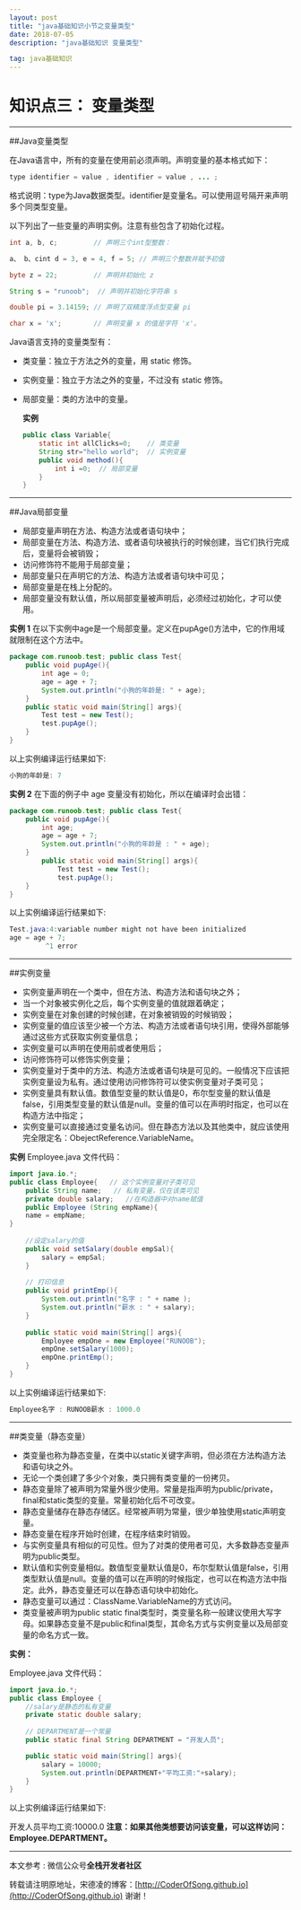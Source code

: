 ```yaml
---
layout: post
title: "java基础知识小节之变量类型"
date: 2018-07-05 
description: "java基础知识 变量类型"

tag: java基础知识 
---   
```


# 知识点三： 变量类型

----

##Java变量类型

在Java语言中，所有的变量在使用前必须声明。声明变量的基本格式如下：

```java
type identifier = value , identifier = value , ... ;
```

格式说明：type为Java数据类型。identifier是变量名。可以使用逗号隔开来声明多个同类型变量。

以下列出了一些变量的声明实例。注意有些包含了初始化过程。

```java
int a, b, c;         // 声明三个int型整数：

a、 b、cint d = 3, e = 4, f = 5; // 声明三个整数并赋予初值

byte z = 22;         // 声明并初始化 z

String s = "runoob";  // 声明并初始化字符串 s

double pi = 3.14159; // 声明了双精度浮点型变量 pi

char x = 'x';        // 声明变量 x 的值是字符 'x'。

```

Java语言支持的变量类型有：

- 类变量：独立于方法之外的变量，用 static 修饰。

- 实例变量：独立于方法之外的变量，不过没有 static 修饰。

- 局部变量：类的方法中的变量。

  **实例**

  ```java
  public class Variable{
      static int allClicks=0;    // 类变量    
      String str="hello world";  // 实例变量    
      public void method(){        
          int i =0;  // 局部变量   
      }
  }
  
  ```

  

-----------

##Java局部变量

- 局部变量声明在方法、构造方法或者语句块中；
- 局部变量在方法、构造方法、或者语句块被执行的时候创建，当它们执行完成后，变量将会被销毁；
- 访问修饰符不能用于局部变量；
- 局部变量只在声明它的方法、构造方法或者语句块中可见；
- 局部变量是在栈上分配的。
- 局部变量没有默认值，所以局部变量被声明后，必须经过初始化，才可以使用。

**实例 1**
在以下实例中age是一个局部变量。定义在pupAge()方法中，它的作用域就限制在这个方法中。

```java
package com.runoob.test; public class Test{   
    public void pupAge(){      
        int age = 0;      
        age = age + 7;     
        System.out.println("小狗的年龄是: " + age);  
	}     
	public static void main(String[] args){      
    	Test test = new Test();      
    	test.pupAge();   
	}
}
```

以上实例编译运行结果如下:

```java
小狗的年龄是: 7
```

**实例 2**
在下面的例子中 age 变量没有初始化，所以在编译时会出错：

```java
package com.runoob.test; public class Test{   
    public void pupAge(){      
        int age;      
        age = age + 7;      
        System.out.println("小狗的年龄是 : " + age);   
    }    
        public static void main(String[] args){      
            Test test = new Test();      
            test.pupAge();  
    }
}
```

以上实例编译运行结果如下:

```java
Test.java:4:variable number might not have been initialized
age = age + 7;
         ^1 error
```

-----------------------

##实例变量

- 实例变量声明在一个类中，但在方法、构造方法和语句块之外；
- 当一个对象被实例化之后，每个实例变量的值就跟着确定；
- 实例变量在对象创建的时候创建，在对象被销毁的时候销毁；
- 实例变量的值应该至少被一个方法、构造方法或者语句块引用，使得外部能够通过这些方式获取实例变量信息；
- 实例变量可以声明在使用前或者使用后；
- 访问修饰符可以修饰实例变量；
- 实例变量对于类中的方法、构造方法或者语句块是可见的。一般情况下应该把实例变量设为私有。通过使用访问修饰符可以使实例变量对子类可见；
- 实例变量具有默认值。数值型变量的默认值是0，布尔型变量的默认值是false，引用类型变量的默认值是null。变量的值可以在声明时指定，也可以在构造方法中指定；
- 实例变量可以直接通过变量名访问。但在静态方法以及其他类中，就应该使用完全限定名：ObejectReference.VariableName。

**实例**
Employee.java 文件代码：

```java
import java.io.*;
public class Employee{   // 这个实例变量对子类可见   
    public String name;   // 私有变量，仅在该类可见   
    private double salary;   //在构造器中对name赋值   
    public Employee (String empName){      
    name = empName;   
}   
    
    //设定salary的值   
    public void setSalary(double empSal){      
        salary = empSal;   
    }   
    
    // 打印信息   
    public void printEmp(){     
        System.out.println("名字 : " + name );      
        System.out.println("薪水 : " + salary);   
    }   
    
    public static void main(String[] args){      
        Employee empOne = new Employee("RUNOOB"); 
		empOne.setSalary(1000);     
        empOne.printEmp();  
    }
}
```

以上实例编译运行结果如下:

```java
Employee名字 : RUNOOB薪水 : 1000.0

```



-----------

##类变量（静态变量）

- 类变量也称为静态变量，在类中以static关键字声明，但必须在方法构造方法和语句块之外。
- 无论一个类创建了多少个对象，类只拥有类变量的一份拷贝。
- 静态变量除了被声明为常量外很少使用。常量是指声明为public/private，final和static类型的变量。常量初始化后不可改变。
- 静态变量储存在静态存储区。经常被声明为常量，很少单独使用static声明变量。
- 静态变量在程序开始时创建，在程序结束时销毁。
- 与实例变量具有相似的可见性。但为了对类的使用者可见，大多数静态变量声明为public类型。
- 默认值和实例变量相似。数值型变量默认值是0，布尔型默认值是false，引用类型默认值是null。变量的值可以在声明的时候指定，也可以在构造方法中指定。此外，静态变量还可以在静态语句块中初始化。
- 静态变量可以通过：ClassName.VariableName的方式访问。
- 类变量被声明为public static final类型时，类变量名称一般建议使用大写字母。如果静态变量不是public和final类型，其命名方式与实例变量以及局部变量的命名方式一致。

**实例：**

Employee.java 文件代码：

```java
import java.io.*; 
public class Employee {   
    //salary是静态的私有变量    
    private static double salary;    
    
    // DEPARTMENT是一个常量    
    public static final String DEPARTMENT = "开发人员";    

    public static void main(String[] args){    
        salary = 10000;        
        System.out.println(DEPARTMENT+"平均工资:"+salary);   
	}
}

```

以上实例编译运行结果如下:

开发人员平均工资:10000.0
**注意：如果其他类想要访问该变量，可以这样访问：Employee.DEPARTMENT。**

---------------

本文参考 : 微信公众号**全栈开发者社区** 

转载请注明原地址，宋德凌的博客：[http://CoderOfSong.github.io](http://CoderOfSong.github.io) 谢谢！